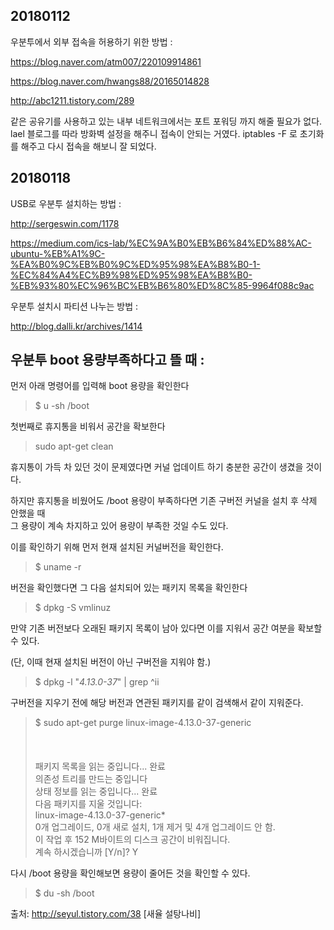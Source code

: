 ## 20180112

우분투에서 외부 접속을 허용하기 위한 방법 :

https://blog.naver.com/atm007/220109914861

https://blog.naver.com/hwangs88/20165014828

http://abc1211.tistory.com/289

같은 공유기를 사용하고 있는 내부 네트워크에서는 포트 포워딩 까지 해줄 필요가 없다. lael 블로그를 따라 방화벽 설정을 해주니 접속이 안되는 거였다. iptables -F 로 초기화를 해주고 다시 접속을 해보니 잘 되었다.<br>

## 20180118

USB로 우분투 설치하는 방법 :

http://sergeswin.com/1178

https://medium.com/ics-lab/%EC%9A%B0%EB%B6%84%ED%88%AC-ubuntu-%EB%A1%9C-%EA%B0%9C%EB%B0%9C%ED%95%98%EA%B8%B0-1-%EC%84%A4%EC%B9%98%ED%95%98%EA%B8%B0-%EB%93%80%EC%96%BC%EB%B6%80%ED%8C%85-9964f088c9ac

우분투 설치시 파티션 나누는 방법 :

http://blog.dalli.kr/archives/1414

## 우분투 boot 용량부족하다고 뜰 때 :

먼저 아래 명령어를 입력해 boot 용량을 확인한다

> $ u -sh /boot

첫번째로 휴지통을 비워서 공간을 확보한다

> sudo apt-get clean

휴지통이 가득 차 있던 것이 문제였다면 커널 업데이트 하기 충분한 공간이 생겼을 것이다.

하지만 휴지통을 비웠어도 /boot 용량이 부족하다면 기존 구버전 커널을 설치 후 삭제 안했을 때<br>
그 용량이 계속 차지하고 있어 용량이 부족한 것일 수도 있다.

이를 확인하기 위해 먼저 현재 설치된 커널버전을 확인한다.

> $ uname -r

버전을 확인했다면 그 다음 설치되어 있는 패키지 목록을 확인한다

> $ dpkg -S vmlinuz

만약 기존 버전보다 오래된 패키지 목록이 남아 있다면 이를 지워서 공간 여분을 확보할 수 있다.

(단, 이때 현재 설치된 버전이 아닌 구버전을 지워야 함.)

> $ dpkg -l "*4.13.0-37*" | grep ^ii

구버전을 지우기 전에 해당 버전과 연관된 패키지를 같이 검색해서 같이 지워준다.

> $ sudo apt-get purge linux-image-4.13.0-37-generic
<br><br><br><br>
> 패키지 목록을 읽는 중입니다... 완료<br>
> 의존성 트리를 만드는 중입니다<br>
> 상태 정보를 읽는 중입니다... 완료<br>
> 다음 패키지를 지울 것입니다:<br>
> linux-image-4.13.0-37-generic*<br>
> 0개 업그레이드, 0개 새로 설치, 1개 제거 및 4개 업그레이드 안 함.<br>
> 이 작업 후 152 M바이트의 디스크 공간이 비워집니다.<br>
> 계속 하시겠습니까 [Y/n]? Y<br>

다시 /boot 용량을 확인해보면 용량이 줄어든 것을 확인할 수 있다.

> $ du -sh /boot

출처: http://seyul.tistory.com/38 [새율 설탕나비]

